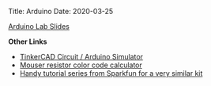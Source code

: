 Title: Arduino
Date: 2020-03-25

[Arduino Lab Slides](https://docs.google.com/presentation/d/1MTTP8do3V4nqmvppgXVKueqE5esgCf-limT8Q46t7C8/edit?usp=sharing)

**Other Links**

+ [TinkerCAD Circuit / Arduino Simulator](tinkercad.com/circuits)
+ [Mouser resistor color code calculator](https://www.mouser.com/technical-resources/conversion-calculators/resistor-color-code-calculator)
+ [Handy tutorial series from Sparkfun for a very similar kit](https://learn.sparkfun.com/tutorials/sik-experiment-guide-for-arduino---v33)

<!---
## I2C

I2C is a communication protocol allowing high-level communication between components. All you have to
do is connect four wires:

- V+ (either 3.3 volts or 5 volts)
- Ground
- SCL (clock)
- SDA (data)

Basically, the clock provides an electrical heartbeat. Every time the clock pulses, the receiver reads the data line to see whether it is high or low. In this way, binary
data can be sent across the wires. The I2C protocol defines how this binary data should be interpreted.

All the GoGo sensors run on I2C, which means you can use them with Arduinos.

--->
